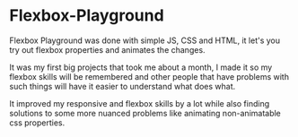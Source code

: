 # Flexbox-Playground

Flexbox Playground was done with simple JS, CSS and HTML, it let's you try out flexbox properties and animates the changes. 

It was my first big projects that took me about a month, I made it so my flexbox skills will be remembered and other people that have problems with such things will have it easier to understand what does what. 

It improved my responsive and flexbox skills by a lot while also finding solutions to some more nuanced problems like animating non-animatable css properties.  
